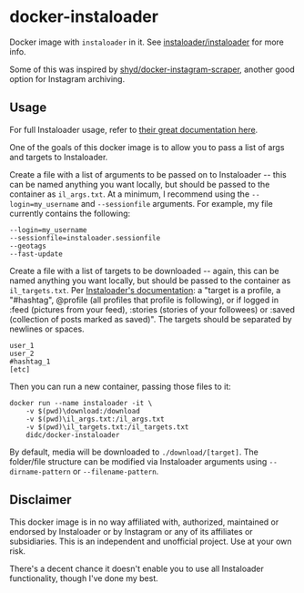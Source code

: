 # docker-instaloader

Docker image with `instaloader` in it. See [instaloader/instaloader](https://github.com/instaloader/instaloader) for more info.

Some of this was inspired by [shyd/docker-instagram-scraper](https://github.com/shyd/docker-instagram-scraper), another good option for Instagram archiving.

## Usage

For full Instaloader usage, refer to [their great documentation here](https://instaloader.github.io/index.html).

One of the goals of this docker image is to allow you to pass a list of args and targets to Instaloader.

Create a file with a list of arguments to be passed on to Instaloader -- this can be named anything you want locally, but should be passed to the container as `il_args.txt`. At a minimum, I recommend using the `--login=my_username` and `--sessionfile` arguments. For example, my file currently contains the following:

```
--login=my_username 
--sessionfile=instaloader.sessionfile 
--geotags
--fast-update
```

Create a file with a list of targets to be downloaded -- again, this can be named anything you want locally, but should be passed to the container as `il_targets.txt`. Per [Instaloader's documentation](https://instaloader.github.io/cli-options.html#what-to-download): a "target is a profile, a "#hashtag", @profile (all profiles that profile is following), or if logged in :feed (pictures from your feed), :stories (stories of your followees) or :saved (collection of posts marked as saved)". The targets should be separated by newlines or spaces.

```
user_1
user_2
#hashtag_1
[etc]
```

Then you can run a new container, passing those files to it:

```
docker run --name instaloader -it \
    -v $(pwd)\download:/download 
    -v $(pwd)\il_args.txt:/il_args.txt 
    -v $(pwd)\il_targets.txt:/il_targets.txt 
    didc/docker-instaloader
```

By default, media will be downloaded to `./download/[target]`. The folder/file structure can be modified via Instaloader arguments using `--dirname-pattern` or `--filename-pattern`.

## Disclaimer

This docker image is in no way affiliated with, authorized, maintained or endorsed by Instaloader or by Instagram or any of its affiliates or subsidiaries. This is an independent and unofficial project. Use at your own risk.

There's a decent chance it doesn't enable you to use all Instaloader functionality, though I've done my best.